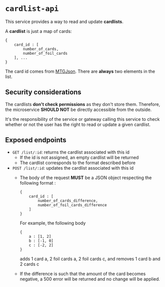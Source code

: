 # `cardlist-api`

This service provides a way to read and update **cardlists**.

A **cardlist** is just a map of cards:

    {
        card_id : [
            number_of_cards,
            number_of_foil_cards
        ], ...
    }
    
The card id comes from [MTGJson](https://mtgjson.com). There are **always** two elements in the list.

## Security considerations

The cardlists **don't check permissions** as they don't store them. Therefore, the microservice **SHOULD NOT** be 
directly accessible from the outside.

It's the responsibility of the service or gateway calling this service to check whether or not the user has the right to
read or update a given cardlist.

## Exposed endpoints

- `GET /list/:id`: returns the cardlist associated with this id
  - If the id is not assigned, an empty cardlist will be returned
  - The cardlist corresponds to the format described before
- `POST /list/:id`: updates the cardlist associated with this id
  - The body of the request **MUST** be a JSON object respecting the following format :
    
        {
            card_id : [
                number_of_cards_difference,
                number_of_foil_cards_difference
            ]
        }
        
    For example, the following body
    
        {
            a : [1, 2]
            b : [-1, 0]
            c : [-2, 2]   
        }
        
    adds 1 card a, 2 foil cards a, 2 foil cards c, and removes 1 card b and 2 cards c
  - If the difference is such that the amount of the card becomes negative, a 500 error will be returned and no change
  will be applied. 